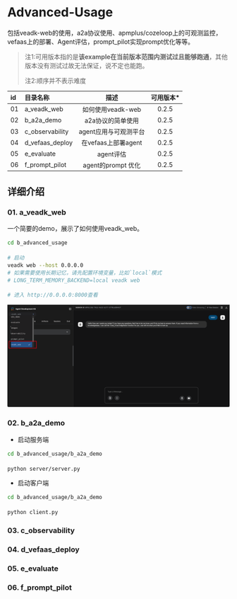 # Advanced-Usage

包括veadk-web的使用，a2a协议使用、apmplus/cozeloop上的可观测监控，vefaas上的部署、Agent评估，prompt_pilot实现prompt优化等等。

> 注1:可用版本指的是**该example在当前版本范围内测试过且能够跑通**，其他版本没有测试过故无法保证，说不定也能跑。
> 
> 注2:顺序并不表示难度

| id | 目录名称                 |               描述               | 可用版本* |
|:---|:---------------------|:------------------------------:|:---:|
| 01 | a_veadk_web          |         如何使用veadk-web          | 0.2.5 |
| 02 | b_a2a_demo           |           a2a协议的简单使用           | 0.2.5 |
| 03 | c_observability      |         agent应用与可观测平台          | 0.2.5 |
| 04 | d_vefaas_deploy      |        在vefaas上部署agent         | 0.2.5 |
| 05 | e_evaluate           |            agent评估             | 0.2.5 |
| 06 | f_prompt_pilot       |        agent的prompt 优化         | 0.2.5 |

## 详细介绍

### 01. a_veadk_web

一个简要的demo，展示了如何使用veadk_web。
```bash
cd b_advanced_usage

# 启动
veadk web --host 0.0.0.0
# 如果需要使用长期记忆，请先配置环境变量，比如`local`模式
# LONG_TERM_MEMORY_BACKEND=local veadk web

# 进入 http://0.0.0.0:8000查看
```

![veadk-web-2](images/veadk-web-2.png)


### 02. b_a2a_demo

- 启动服务端
```bash
cd b_advanced_usage/b_a2a_demo 

python server/server.py
```

- 启动客户端
```bash
cd b_advanced_usage/b_a2a_demo 

python client.py
```


### 03. c_observability



### 04. d_vefaas_deploy

### 05. e_evaluate

### 06. f_prompt_pilot

